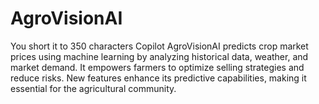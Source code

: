# AgroVisionAI
You short it to 350 characters Copilot AgroVisionAI predicts crop market prices using machine learning by analyzing historical data, weather, and market demand. It empowers farmers to optimize selling strategies and reduce risks. New features enhance its predictive capabilities, making it essential for the agricultural community.

